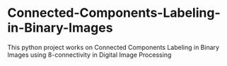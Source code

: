 # Connected-Components-Labeling-in-Binary-Images
This python project works on Connected Components Labeling in Binary Images using 8-connectivity in Digital Image Processing

